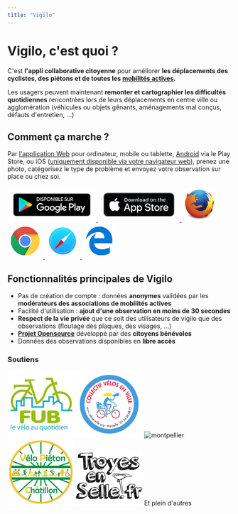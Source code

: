 ```yaml
---
title: "Vigilo"
---
```


# Vigilo, c'est quoi ?

C'est **l'appli collaborative citoyenne** pour améliorer **les déplacements des cyclistes, des
piétons et de toutes les [mobilités actives](https://fr.wikipedia.org/wiki/Mobilit%C3%A9_active).**

Les usagers peuvent maintenant **remonter et cartographier les difficultés quotidiennes**
rencontrées lors de leurs déplacements en centre ville ou agglomération (véhicules ou objets gênants,
aménagements mal conçus, défauts d'entretien, …)

## Comment ça marche ?
Par [l'application Web](https://app.vigilo.city/) pour ordinateur, mobile ou tablette, [Android](https://play.google.com/store/apps/details?id=com.velocite34.vigilo) via le Play Store, ou iOS ([uniquement disponible via votre navigateur web](https://twitter.com/VigiloObsApp/status/1175391021066326016)), prenez une photo, catégorisez le type de problème et envoyez votre observation sur place ou chez soi.

<a href="https://play.google.com/store/apps/details?id=com.velocite34.vigilo">
  <img src="/images/google-play-badge.png" width="200" style="display:initial; margin:0;" alt="google-play" />
</a> <a href="https://app.vigilo.city" title="Bientôt disponible, en attendant utiliser l'application web">
  <img src="/images/badge-ios.png" width="160" style="display:initial; margin:12px;" alt="iOS" />
</a> <a href="https://app.vigilo.city" title="L'application web">
  <img src="/images/firefox.png" width="70" style="display:initial; margin:5px;" alt="web" />
  <img src="/images/chrome.png" width="70" style="display:initial; margin:5px;" alt="web" />
  <img src="/images/safari.png" width="70" style="display:initial; margin:5px;" alt="web" />
  <img src="/images/edge.png" width="70" style="display:initial; margin:5px;" alt="web" />
</a>  

## Fonctionnalités principales de Vigilo
* Pas de création de compte : données **anonymes** validées par les **modérateurs des associations de mobilités actives**
* Facilité d'utilisation : **ajout d'une observation en moins de 30 secondes**
* **Respect de la vie privée** que ce soit des utilisateurs de vigilo que des observations (floutage des plaques, des visages, ...)
* **[Projet Opensource](https://github.com/jesuisundesdeux)** développé par des **citoyens bénévoles**
* Données des observations disponibles en **libre accès**

### Soutiens
<img src="/images/FUB.jpg" width="150" style="display:initial; margin:0;" alt="FUB" />
<img src="/images/velo-en-ville-marseille.png" width="150" style="display:initial; margin:0;"  alt="marseille" />
<img src="/images/logo-velocite-montpellier.png" width="250" style="display:initial; margin:0;"  alt="montpellier" />
<img src="/images/velo-pieton-chatillon.jpg" width="150" style="display:initial; margin:0;"  alt="chatillon" />
<img src="/images/troyes-en-selle.png" width="150" style="display:initial; margin:0;"  alt="troyes" />
Et plein d'autres
